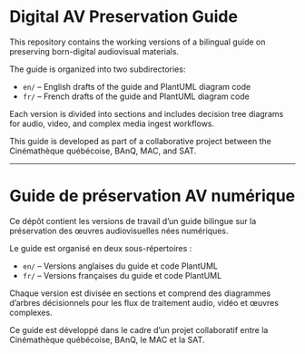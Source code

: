 # Digital AV Preservation Guide

This repository contains the working versions of a bilingual guide on preserving born-digital audiovisual materials.

The guide is organized into two subdirectories:
- `en/` – English drafts of the guide and PlantUML diagram code
- `fr/` – French drafts of the guide and PlantUML diagram code

Each version is divided into sections and includes decision tree diagrams for audio, video, and complex media ingest workflows.

This guide is developed as part of a collaborative project between the Cinémathèque québécoise, BAnQ, MAC, and SAT.

---

# Guide de préservation AV numérique

Ce dépôt contient les versions de travail d’un guide bilingue sur la préservation des œuvres audiovisuelles nées numériques.

Le guide est organisé en deux sous-répertoires :
- `en/` – Versions anglaises du guide et code PlantUML
- `fr/` – Versions françaises du guide et code PlantUML

Chaque version est divisée en sections et comprend des diagrammes d’arbres décisionnels pour les flux de traitement audio, vidéo et œuvres complexes.

Ce guide est développé dans le cadre d’un projet collaboratif entre la Cinémathèque québécoise, BAnQ, le MAC et la SAT.
